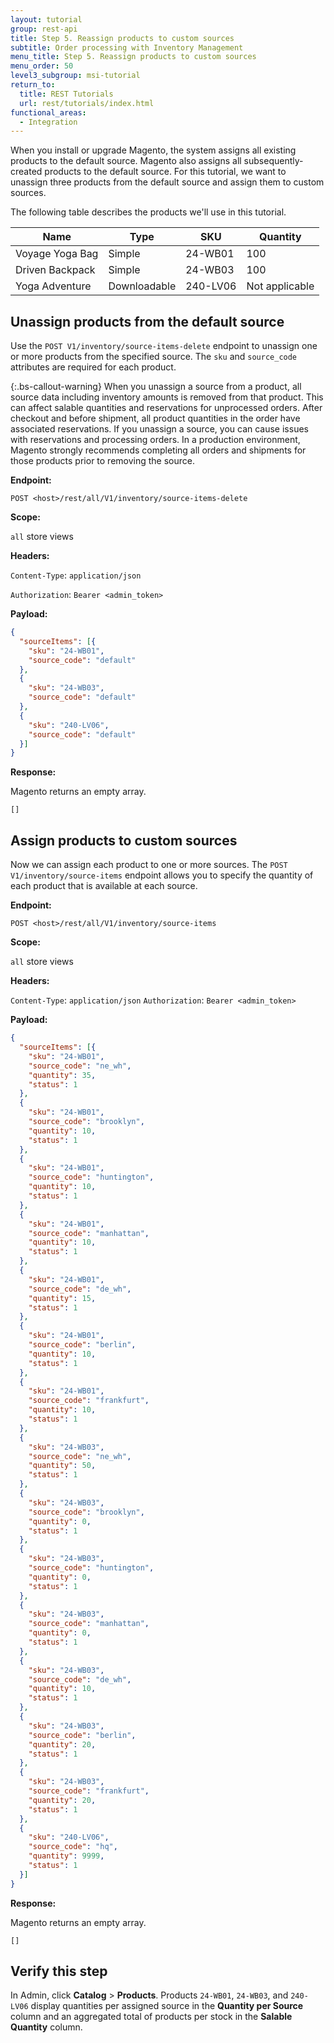 ```yaml
---
layout: tutorial
group: rest-api
title: Step 5. Reassign products to custom sources
subtitle: Order processing with Inventory Management
menu_title: Step 5. Reassign products to custom sources
menu_order: 50
level3_subgroup: msi-tutorial
return_to:
  title: REST Tutorials
  url: rest/tutorials/index.html
functional_areas:
  - Integration
---
```


When you install or upgrade Magento, the system assigns all existing products to the default source. Magento also assigns all subsequently-created products to the default source. For this tutorial, we want to unassign three products from the default source and assign them to custom sources.

The following table describes the products we'll use in this tutorial.

Name | Type | SKU | Quantity
--- | --- | --- | ---
Voyage Yoga Bag | Simple | 24-WB01 | 100
Driven Backpack | Simple | 24-WB03 | 100
Yoga Adventure | Downloadable | 240-LV06 | Not applicable

## Unassign products from the default source

Use the `POST V1/inventory/source-items-delete` endpoint to unassign one or more products from the specified source. The `sku` and `source_code` attributes are required for each product.

{:.bs-callout-warning}
When you unassign a source from a product, all source data including inventory amounts is removed from that product. This can affect salable quantities and reservations for unprocessed orders. After checkout and before shipment, all product quantities in the order have associated reservations. If you unassign a source, you can cause issues with reservations and processing orders. In a production environment, Magento strongly recommends completing all orders and shipments for those products prior to removing the source.

**Endpoint:**

`POST <host>/rest/all/V1/inventory/source-items-delete`

**Scope:**

`all` store views

**Headers:**

`Content-Type`: `application/json`

`Authorization`: `Bearer <admin_token>`

**Payload:**

```json
{
  "sourceItems": [{
    "sku": "24-WB01",
    "source_code": "default"
  },
  {
    "sku": "24-WB03",
    "source_code": "default"
  },
  {
    "sku": "240-LV06",
    "source_code": "default"
  }]
}
```

**Response:**

Magento returns an empty array.

`[]`

## Assign products to custom sources

Now we can assign each product to one or more sources. The `POST V1/inventory/source-items` endpoint allows you to specify the quantity of each product that is available at each source.

**Endpoint:**

`POST <host>/rest/all/V1/inventory/source-items`

**Scope:**

`all` store views

**Headers:**

`Content-Type`: `application/json`
`Authorization`: `Bearer <admin_token>`

**Payload:**

```json
{
  "sourceItems": [{
    "sku": "24-WB01",
    "source_code": "ne_wh",
    "quantity": 35,
    "status": 1
  },
  {
    "sku": "24-WB01",
    "source_code": "brooklyn",
    "quantity": 10,
    "status": 1
  },
  {
    "sku": "24-WB01",
    "source_code": "huntington",
    "quantity": 10,
    "status": 1
  },
  {
    "sku": "24-WB01",
    "source_code": "manhattan",
    "quantity": 10,
    "status": 1
  },
  {
    "sku": "24-WB01",
    "source_code": "de_wh",
    "quantity": 15,
    "status": 1
  },
  {
    "sku": "24-WB01",
    "source_code": "berlin",
    "quantity": 10,
    "status": 1
  },
  {
    "sku": "24-WB01",
    "source_code": "frankfurt",
    "quantity": 10,
    "status": 1
  },
  {
    "sku": "24-WB03",
    "source_code": "ne_wh",
    "quantity": 50,
    "status": 1
  },
  {
    "sku": "24-WB03",
    "source_code": "brooklyn",
    "quantity": 0,
    "status": 1
  },
  {
    "sku": "24-WB03",
    "source_code": "huntington",
    "quantity": 0,
    "status": 1
  },
  {
    "sku": "24-WB03",
    "source_code": "manhattan",
    "quantity": 0,
    "status": 1
  },
  {
    "sku": "24-WB03",
    "source_code": "de_wh",
    "quantity": 10,
    "status": 1
  },
  {
    "sku": "24-WB03",
    "source_code": "berlin",
    "quantity": 20,
    "status": 1
  },
  {
    "sku": "24-WB03",
    "source_code": "frankfurt",
    "quantity": 20,
    "status": 1
  },
  {
    "sku": "240-LV06",
    "source_code": "hq",
    "quantity": 9999,
    "status": 1
  }]
}
```

**Response:**

Magento returns an empty array.

`[]`

## Verify this step

In Admin, click **Catalog** > **Products**.  Products `24-WB01`, `24-WB03`, and `240-LV06` display quantities per assigned source in the **Quantity per Source** column and an aggregated total of products per stock in the **Salable Quantity** column.
